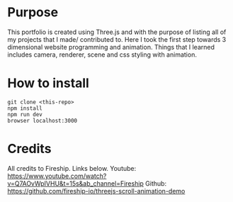 # Purpose
This portfolio is created using Three.js and with the purpose of listing all of my projects that I
            made/ contributed to. Here I took the first step towards 3 dimensional website programming and animation.
            Things that I learned includes camera, renderer, scene and css styling with animation.

# How to install
    git clone <this-repo>
    npm install
    npm run dev
    browser localhost:3000

# Credits
All credits to Fireship. Links below.
Youtube: https://www.youtube.com/watch?v=Q7AOvWpIVHU&t=15s&ab_channel=Fireship
Github: https://github.com/fireship-io/threejs-scroll-animation-demo
